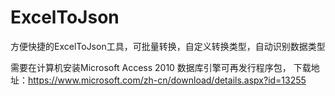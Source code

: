 # ExcelToJson
方便快捷的ExcelToJson工具，可批量转换，自定义转换类型，自动识别数据类型

需要在计算机安装Microsoft Access 2010 数据库引擎可再发行程序包，
下载地址：https://www.microsoft.com/zh-cn/download/details.aspx?id=13255
